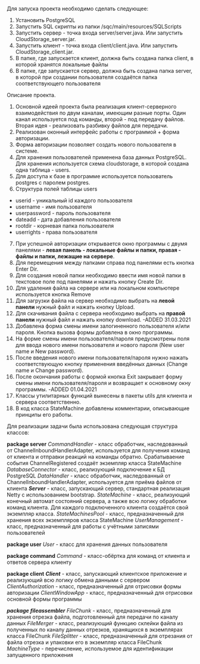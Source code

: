Для запуска проекта необходимо сделать следующее:
1. Установить PostgreSQL
2. Запустить SQL скрипты из папки /sqc/main/resources/SQLScripts
3. Запустить сервер - точка входа server/server.java. Или запустить CloudStorage_server.jar.
4. Запустить клиент - точка входа client/client.java. Или запустить CloudStorage_client.jar.
5. В папке, где запускается клиент, должна быть создана папка client, в которой хранятся локальные файлы
6. В папке, где запускается сервер, должна быть создана папка server, в которой при создании пользователя создаётся папка соответствующего пользователя

Описание проекта.

1. Основной идеей проекта была реализация клиент-серверного взаимодействия по двум каналам, имеющим разные порты. Один канал используется под команды, второй - под передачу файлов. Вторая идея - реализовать разбивку файлов для передачи.
2. Реализован оконный интерфейс работы с программой + форма авторизации. 
3. Форма авторизации позволяет создать нового пользователя в системе.
4. Для хранения пользователей применена база данных PostgreSQL. Для хранения используется схема cloudstorage, в которой создана одна таблица - users.
5. Для доступа к базе в программе используется пользователь postgres с паролем postgres.
6. Структура полей таблицы users 
- userid - уникальный id каждого пользователя
- username - имя пользователя
- userpassword - пароль пользователя
- dateadd - дата добавления пользователя
- rootdir - корневая папка пользователя
- userrights - права пользователя

7. При успешной авторизации открывается окно программы с двумя панелями - __левая панель - локальные файлы и папки, правая - файлы и папки, лежащие на сервере__.
8. Для перемещения между папками справа под панелями есть кнопка Enter Dir.
9. Для создания новой папки необходимо ввести имя новой папки в текстовое поле под панелями и нажать кнопку Create Dir.
10. Для удаления файла на сервере или на локальном компьютере используется кнопка Remove
11. Для загрузки файла на сервер необходимо выбрать на __левой панели__ нужный файл и нажать кнопку Upload.
12. Для скачивания файла с сервера необходимо выбрать на __правой панели__ нужный файл и нажать кнопку download.
-ADDED 31.03.2021
13. Добавлена форма смены имени залогиненного пользователя и/или пароля. Кнопка вызова формы добавлена в окно программы.
14. На форме смены имени пользователя/пароля предусмотрены поля для ввода нового имени пользователя и нового пароля (New user name и New password). 
15. После введения нового имени пользователя/пароля нужно нажать соответствующую кнопку применения введённых данных (Change name и Change password).
16. После окончания работы с формой кнопка Exit закрывает форму смены имени пользователя/пароля и возвращает к основному окну программы. 
-ADDED 01.04.2021
17. Классы утилитарных функций вынесены в пакеты utils для клиента и сервера соответственно.
18. В код класса StateMachine добавлены комментарии, описывающие принципы его работы.


Для реализации задачи была использована следующая структура классов:

__package server__
_CommandHandler_ - класс обработчик, наследованный от ChannelInboundHandlerAdapter, используется для получения команд от клиента и отправки реакций на команды обратно.
Срабатываение события ChannelRegistered создаёт экземпляр класса StateMachine 
_DatabaseConnector_ - класс, реализующий подключение к БД PostgreSQL
_DataHandler_ - класс обработчик, наследованный от ChannelInboundHandlerAdapter, используется для приёма файлов от клиента
___Server___ - класс, запускающий сервер, стандартная реализация Netty с использованием bootstrap.
_StateMachine_ - класс, реализующий конечный автомат состояний сервера, а также всю логику обработки команд клиента. Для каждого подключенного клиента создаётся свой экземпляр класса.
_StateMachinesPool_ - класс, предназначенный для хранения всех экземпляров класса StateMachine
_UserManagement_ - класс, предназначенный для работы с учётными записями пользователей

__package user__
_User_ - класс для хранения данных пользователя

__package command__
_Command_ - класс-обёртка для команд от клиента и ответов сервера клиенту

__package client__
___Client___ - класс, запускающий клиентское приложение и реализующий всю логику обмена данными с сервером
_ClientAuthorization_ - класс, предназначенный для отрисовки формы авторизации
_ClientWindowApp_ - класс, предназначенный для отрисовки основной формы программы

___package fileassembler___
_FileChunk_ - класс, предназначенный для хранения отрезка файла, подготовленный для передачи по каналу данных
_FileMerger_ - класс, реализующий функцию склейки файла из полученных по каналу данных отрезков, хранящихся в экземплярах класса FileChunk
_FileSplitter_ - класс, предназначенный для отрезания от файла отрезка и упаковки его в экземпляр класса FileChunk
_MachineType_ - перечисление, используемое для идентификации запущенного приложения




